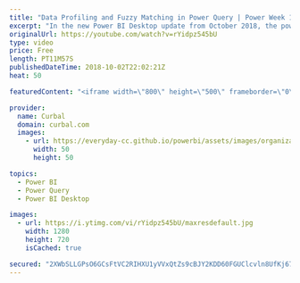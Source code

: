 ```yaml
---
title: "Data Profiling and Fuzzy Matching in Power Query | Power Week 10.18 Power BI Desktop October update"
excerpt: "In the new Power BI Desktop update from October 2018, the power bi team introduced data profiling in Power Query.  In this video I show the new functionality. :)   Looking for a download file? Go to our Download Center: https://curbal.com/donwload-center  SUBSCRIBE to learn more about Power and Excel"
originalUrl: https://youtube.com/watch?v=rYidpz545bU
type: video
price: Free
length: PT11M57S
publishedDateTime: 2018-10-02T22:02:21Z
heat: 50

featuredContent: "<iframe width=\"800\" height=\"500\" frameborder=\"0\" src=\"https://www.youtube.com/embed/rYidpz545bU\" allow=\"accelerometer; autoplay; encrypted-media; gyroscope; picture-in-picture\" allowfullscreen></iframe>"

provider:
  name: Curbal
  domain: curbal.com
  images:
    - url: https://everyday-cc.github.io/powerbi/assets/images/organizations/curbal.com-50x50.jpg
      width: 50
      height: 50

topics:
  - Power BI
  - Power Query
  - Power BI Desktop

images:
  - url: https://i.ytimg.com/vi/rYidpz545bU/maxresdefault.jpg
    width: 1280
    height: 720
    isCached: true

secured: "2XWbSLLGPsO6GCsFtVC2RIHXU1yVVxQtZs9cBJY2KDD60FGUClcvln8UfKj67Vgjjippn1Yppa1Q04Qaf7uJKzwEm2WMenCNfper5UBCY5DCpF0+5g2zDWObRBSbQsWZxCjv2iEO3UII7vlFheYDqyPcxW7WkmHKrKK5i7+bsMQo12dcvYA75qU9ZVKnNfK/OADD1T6Hza92U0owIgeOc4l+O40+kn3+4LfPQ2aBUX/wrcQJfWz7wH7V0AFNBmtvFwIvneAt13qK7hDUbWtYsJZukraopMkgLkyiTbCt58/zZ2SY9B0hawWxlA7DA5pPl2jqUt7hU1sIH9afFj3D5uUQQ/UgyUaSY5VJBcU9AgFVzNHHv2TN6DE72QxdAYpgTen6DQYnFAJ2t5wTc39sHKgD9cIBPSKJQonHcnSwX1w=;l0Vp2zPxyX1Jb+pQUeAaKQ=="
---
```


